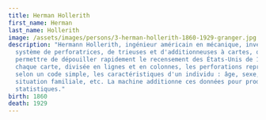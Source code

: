 ```yaml
---
title: Herman Hollerith
first_name: Herman
last_name: Hollerith
image: /assets/images/persons/3-herman-hollerith-1860-1929-granger.jpg
description: "Hermann Hollerith, ingénieur américain en mécanique, invente un
  système de perforatrices, de trieuses et d'additionneuses à cartes, qui va
  permettre de dépouiller rapidement le recensement des États-Unis de 1890. Sur
  chaque carte, divisée en lignes et en colonnes, les perforations représentent,
  selon un code simple, les caractéristiques d'un individu : âge, sexe, métier,
  situation familiale, etc. La machine additionne ces données pour produire des
  statistiques."
birth: 1860
death: 1929
---
```

